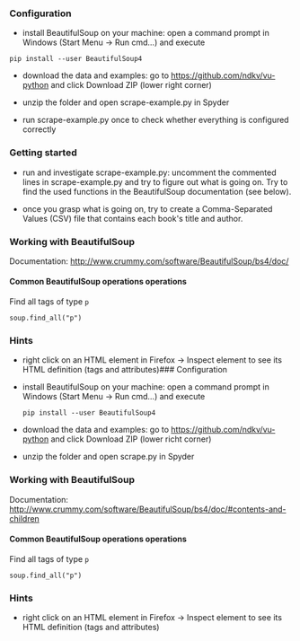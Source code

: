 ### Configuration

 - install BeautifulSoup on your machine: open a command prompt in Windows (Start Menu -> Run cmd...) and execute

 ```pip install --user BeautifulSoup4```

 - download the data and examples: go to https://github.com/ndkv/vu-python and click Download ZIP (lower right corner)

 - unzip the folder and open scrape-example.py in Spyder

 - run scrape-example.py once to check whether everything is configured correctly

 ### Getting started

 - run and investigate scrape-example.py: uncomment the commented lines in scrape-example.py and try to figure out what is going on. Try to find the used functions in the BeautifulSoup documentation (see below).

 - once you grasp what is going on, try to create a Comma-Separated Values (CSV) file that contains each book's title and author.


### Working with BeautifulSoup

Documentation: http://www.crummy.com/software/BeautifulSoup/bs4/doc/


#### Common BeautifulSoup operations operations

Find all tags of type ```p```

    soup.find_all("p")

### Hints

- right click on an HTML element in Firefox -> Inspect element to see its HTML definition (tags and attributes)### Configuration

- install BeautifulSoup on your machine: open a command prompt in Windows (Start Menu -> Run cmd...) and execute

    ```pip install --user BeautifulSoup4```

- download the data and examples: go to https://github.com/ndkv/vu-python and click Download ZIP (lower richt corner)

- unzip the folder and open scrape.py in Spyder


### Working with BeautifulSoup

Documentation: http://www.crummy.com/software/BeautifulSoup/bs4/doc/#contents-and-children


#### Common BeautifulSoup operations operations

Find all tags of type ```p```

    soup.find_all("p")

### Hints

- right click on an HTML element in Firefox -> Inspect element to see its HTML definition (tags and attributes)
